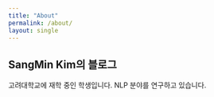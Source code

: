 ```yaml
---
title: "About"
permalink: /about/
layout: single
---
```


## SangMin Kim의 블로그

고려대학교에 재학 중인 학생입니다. NLP 분야를 연구하고 있습니다.
